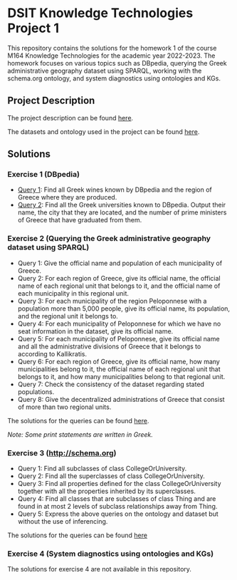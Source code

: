 # DSIT Knowledge Technologies Project 1

This repository contains the solutions for the homework 1 of the course M164 Knowledge Technologies for the academic
year 2022-2023. The homework focuses on various topics such as DBpedia, querying the Greek administrative geography
dataset using SPARQL, working with the schema.org ontology, and system diagnostics using ontologies and KGs.

## Project Description

The project description can be found [here](Project.pdf).

The datasets and ontology used in the project can be found [here](https://drive.google.com/drive/folders/1KqVMz6FqSQLwUfhMNVq0oSD275BYAmu6?usp=sharing). 

## Solutions

### Exercise 1 (DBpedia)

- [Query 1](exercise_1/ex_1_1.rq): Find all Greek wines known by DBpedia and the region of Greece where they are
  produced.
- [Query 2](exercise_1/ex_1_2.rq): Find all the Greek universities known to DBpedia. Output their name, the city that
  they are located, and the number of prime ministers of Greece that have graduated from them.

### Exercise 2 (Querying the Greek administrative geography dataset using SPARQL)

- Query 1: Give the official name and population of each municipality of Greece.
- Query 2: For each region of Greece, give its official name, the official name of each regional unit that belongs to
  it, and the official name of each municipality in this regional unit.
- Query 3: For each municipality of the region Peloponnese with a population more than 5,000 people, give its official
  name, its population, and the regional unit it belongs to.
- Query 4: For each municipality of Peloponnese for which we have no seat information in the dataset, give its official
  name.
- Query 5: For each municipality of Peloponnese, give its official name and all the administrative divisions of Greece
  that it belongs to according to Kallikratis.
- Query 6: For each region of Greece, give its official name, how many municipalities belong to it, the official name of
  each regional unit that belongs to it, and how many municipalities belong to that regional unit.
- Query 7: Check the consistency of the dataset regarding stated populations.
- Query 8: Give the decentralized administrations of Greece that consist of more than two regional units.

The solutions for the queries can be found [here](exercise_2_3/src/main/java/di/knowledgetechnologies/Exercise2.java).

*Note: Some print statements are written in Greek.*

### Exercise 3 (http://schema.org)

- Query 1: Find all subclasses of class CollegeOrUniversity.
- Query 2: Find all the superclasses of class CollegeOrUniversity.
- Query 3: Find all properties defined for the class CollegeOrUniversity together with all the properties inherited by
  its superclasses.
- Query 4: Find all classes that are subclasses of class Thing and are found in at most 2 levels of subclass
  relationships away from Thing.
- Query 5: Express the above queries on the ontology and dataset but without the use of inferencing.

The solutions for the queries can be found [here](exercise_2_3/src/main/java/di/knowledgetechnologies/Exercise3.java)

### Exercise 4 (System diagnostics using ontologies and KGs)

The solutions for exercise 4 are not available in this repository.